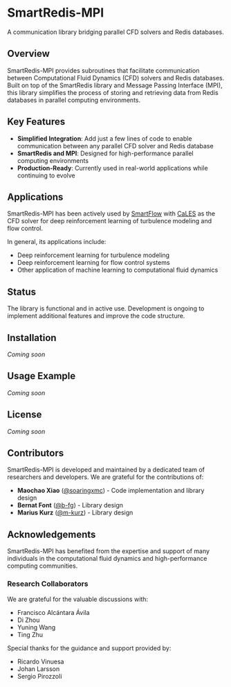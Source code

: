 # SmartRedis-MPI

A communication library bridging parallel CFD solvers and Redis databases.

## Overview

SmartRedis-MPI provides subroutines that facilitate communication between Computational Fluid Dynamics (CFD) solvers and Redis databases. Built on top of the SmartRedis library and Message Passing Interface (MPI), this library simplifies the process of storing and retrieving data from Redis databases in parallel computing environments.

## Key Features

- **Simplified Integration**: Add just a few lines of code to enable communication between any parallel CFD solver and Redis database
- **SmartRedis and MPI**: Designed for high-performance parallel computing environments
- **Production-Ready**: Currently used in real-world applications while continuing to evolve

## Applications

SmartRedis-MPI has been actively used by [SmartFlow](https://github.com/soaringxmc/SmartFlow) with [CaLES](https://github.com/soaringxmc/CaLES) as the CFD solver for deep reinforcement learning of turbulence modeling and flow control. 

In general, its applications include:

- Deep reinforcement learning for turbulence modeling
- Deep reinforcement learning for flow control systems
- Other application of machine learning to computational fluid dynamics


## Status

The library is functional and in active use. Development is ongoing to implement additional features and improve the code structure.

## Installation

*Coming soon*

## Usage Example

*Coming soon*

## License

*Coming soon*

## Contributors
SmartRedis-MPI is developed and maintained by a dedicated team of researchers and developers. We are grateful for the contributions of:

- **Maochao Xiao** ([@soaringxmc](https://github.com/soaringxmc)) - Code implementation and library design
- **Bernat Font** ([@b-fg](https://github.com/b-fg)) - Library design
- **Marius Kurz** ([@m-kurz](https://github.com/m-kurz)) - Library design

## Acknowledgements

SmartRedis-MPI has benefited from the expertise and support of many individuals in the computational fluid dynamics and high-performance computing communities.

### Research Collaborators
We are grateful for the valuable discussions with:
- Francisco Alcántara Ávila
- Di Zhou
- Yuning Wang
- Ting Zhu

Special thanks for the guidance and support provided by:
- Ricardo Vinuesa
- Johan Larsson
- Sergio Pirozzoli
